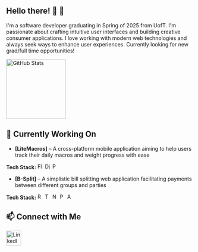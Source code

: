 ## Hello there! 👋 🙂
I'm a software developer graduating in Spring of 2025 from UofT. I'm passionate about crafting intuitive user interfaces and building creative consumer applications. I love working with modern web technologies and always seek ways to enhance user experiences. Currently looking for new grad/full time opportunities!

<p align="left">
  <img src="https://github-readme-stats.vercel.app/api?username=jerry-dang&show_icons=true&theme=radical" alt="GitHub Stats" height="160"/>
<!--   <img src="https://github-readme-stats.vercel.app/api/top-langs/?username=jerry-dang&layout=compact&theme=radical" alt="Most Used Languages" height="160"/> -->
</p>

## 🚀 Currently Working On
- **[LiteMacros]** – A cross-platform mobile application aiming to help users track their daily macros and weight progress with ease
<p align="left">
  <strong>Tech Stack:</strong>
  <img src="https://cdn.jsdelivr.net/gh/devicons/devicon/icons/flutter/flutter-original.svg" alt="Flutter" width="16" height="16"/>
  <img src="https://cdn.jsdelivr.net/gh/devicons/devicon/icons/django/django-plain.svg" alt="Django" width="16" height="16"/>
  <img src="https://cdn.jsdelivr.net/gh/devicons/devicon/icons/python/python-original.svg" alt="Python" width="16" height="16"/>
</p>

- **[B-Split]** – A simplistic bill splitting web application facilitating payments between different groups and parties
<p>
  <strong>Tech Stack:</strong>
  <img src="https://cdn.jsdelivr.net/gh/devicons/devicon/icons/react/react-original.svg" alt="React" width="16" height="16"/>
  <img src="https://cdn.jsdelivr.net/gh/devicons/devicon/icons/typescript/typescript-original.svg" alt="TypeScript" width="16" height="16"/>
  <img src="https://cdn.jsdelivr.net/gh/devicons/devicon/icons/nodejs/nodejs-original.svg" alt="Node.js" width="16" height="16"/>
  <img src="https://cdn.jsdelivr.net/gh/devicons/devicon/icons/postgresql/postgresql-original.svg" alt="PostgreSQL" width="16" height="16"/>
  <img src="https://www.svgrepo.com/show/448299/aws.svg" alt="AWS" width="16" height="16" />
</p>

## 📫 Connect with Me

<p align="left">
  <a href="https://www.linkedin.com/in/jerry-dang-b6a473195/" target="_blank">
    <img src="https://cdn.jsdelivr.net/gh/devicons/devicon/icons/linkedin/linkedin-original.svg" alt="LinkedIn" width="40" height="40"/>
  </a>
</p>

